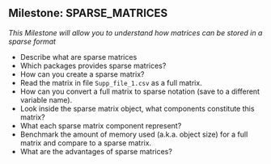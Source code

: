 ## Milestone: SPARSE_MATRICES

_This Milestone will allow you to understand how matrices can be stored in a sparse format_

- Describe what are sparse matrices
- Which packages provides sparse matrices?
- How can you create a sparse matrix?
- Read the matrix in file `Supp_file_1.csv` as a full matrix.
- How can you convert a full matrix to sparse notation (save to a different variable name).
- Look inside the sparse matrix object, what components constitute this matrix?
- What each sparse matrix component represent?
- Benchmark the amount of memory used (a.k.a. object size) for a full matrix and compare to a sparse matrix.
- What are the advantages of sparse matrices?
